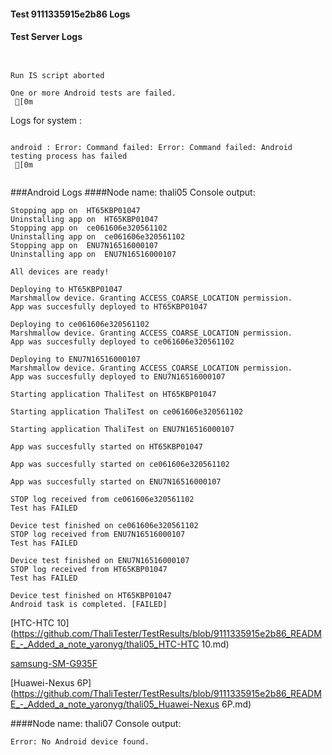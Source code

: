 #### Test 9111335915e2b86 Logs

#### Test Server Logs
```

 
Run IS script aborted
 
One or more Android tests are failed.
 [0m

```


Logs for system : 
```

android : Error: Command failed: Error: Command failed: Android testing process has failed
 [0m


```
###Android Logs
####Node name: thali05
Console output:
```
Stopping app on  HT65KBP01047
Uninstalling app on  HT65KBP01047
Stopping app on  ce061606e320561102
Uninstalling app on  ce061606e320561102
Stopping app on  ENU7N16516000107
Uninstalling app on  ENU7N16516000107

All devices are ready!

Deploying to HT65KBP01047
Marshmallow device. Granting ACCESS_COARSE_LOCATION permission.
App was succesfully deployed to HT65KBP01047

Deploying to ce061606e320561102
Marshmallow device. Granting ACCESS_COARSE_LOCATION permission.
App was succesfully deployed to ce061606e320561102

Deploying to ENU7N16516000107
Marshmallow device. Granting ACCESS_COARSE_LOCATION permission.
App was succesfully deployed to ENU7N16516000107

Starting application ThaliTest on HT65KBP01047

Starting application ThaliTest on ce061606e320561102

Starting application ThaliTest on ENU7N16516000107

App was succesfully started on HT65KBP01047

App was succesfully started on ce061606e320561102

App was succesfully started on ENU7N16516000107

STOP log received from ce061606e320561102
Test has FAILED

Device test finished on ce061606e320561102 
STOP log received from ENU7N16516000107
Test has FAILED

Device test finished on ENU7N16516000107 
STOP log received from HT65KBP01047
Test has FAILED

Device test finished on HT65KBP01047 
Android task is completed. [FAILED]
```
[HTC-HTC 10](https://github.com/ThaliTester/TestResults/blob/9111335915e2b86_README_-_Added_a_note_yaronyg/thali05_HTC-HTC 10.md)

[samsung-SM-G935F](https://github.com/ThaliTester/TestResults/blob/9111335915e2b86_README_-_Added_a_note_yaronyg/thali05_samsung-SM-G935F.md)

[Huawei-Nexus 6P](https://github.com/ThaliTester/TestResults/blob/9111335915e2b86_README_-_Added_a_note_yaronyg/thali05_Huawei-Nexus 6P.md)

####Node name: thali07
Console output:
```
Error: No Android device found. 
```




